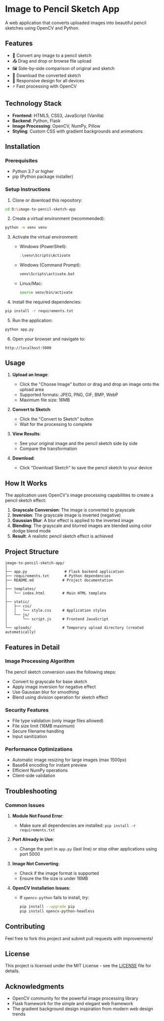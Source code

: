# Image to Pencil Sketch App

A web application that converts uploaded images into beautiful pencil sketches using OpenCV and Python.

## Features

- 🎨 Convert any image to a pencil sketch
- 📤 Drag and drop or browse file upload
- 🖼️ Side-by-side comparison of original and sketch
- 💾 Download the converted sketch
- 📱 Responsive design for all devices
- ⚡ Fast processing with OpenCV

## Technology Stack

- **Frontend**: HTML5, CSS3, JavaScript (Vanilla)
- **Backend**: Python, Flask
- **Image Processing**: OpenCV, NumPy, Pillow
- **Styling**: Custom CSS with gradient backgrounds and animations

## Installation

### Prerequisites

- Python 3.7 or higher
- pip (Python package installer)

### Setup Instructions

1. Clone or download this repository:
```bash
cd D:\image-to-pencil-sketch-app
```

2. Create a virtual environment (recommended):
```bash
python -m venv venv
```

3. Activate the virtual environment:
   - Windows (PowerShell):
     ```powershell
     .\venv\Scripts\Activate
     ```
   - Windows (Command Prompt):
     ```cmd
     venv\Scripts\activate.bat
     ```
   - Linux/Mac:
     ```bash
     source venv/bin/activate
     ```

4. Install the required dependencies:
```bash
pip install -r requirements.txt
```

5. Run the application:
```bash
python app.py
```

6. Open your browser and navigate to:
```
http://localhost:5000
```

## Usage

1. **Upload an Image**:
   - Click the "Choose Image" button or drag and drop an image onto the upload area
   - Supported formats: JPEG, PNG, GIF, BMP, WebP
   - Maximum file size: 16MB

2. **Convert to Sketch**:
   - Click the "Convert to Sketch" button
   - Wait for the processing to complete

3. **View Results**:
   - See your original image and the pencil sketch side by side
   - Compare the transformation

4. **Download**:
   - Click "Download Sketch" to save the pencil sketch to your device

## How It Works

The application uses OpenCV's image processing capabilities to create a pencil sketch effect:

1. **Grayscale Conversion**: The image is converted to grayscale
2. **Inversion**: The grayscale image is inverted (negative)
3. **Gaussian Blur**: A blur effect is applied to the inverted image
4. **Blending**: The grayscale and blurred images are blended using color dodge blend mode
5. **Result**: A realistic pencil sketch effect is achieved

## Project Structure

```
image-to-pencil-sketch-app/
│
├── app.py                 # Flask backend application
├── requirements.txt       # Python dependencies
├── README.md             # Project documentation
│
├── templates/
│   └── index.html        # Main HTML template
│
├── static/
│   ├── css/
│   │   └── style.css     # Application styles
│   └── js/
│       └── script.js     # Frontend JavaScript
│
└── uploads/              # Temporary upload directory (created automatically)
```

## Features in Detail

### Image Processing Algorithm

The pencil sketch conversion uses the following steps:
- Convert to grayscale for base sketch
- Apply image inversion for negative effect
- Use Gaussian blur for smoothing
- Blend using division operation for sketch effect

### Security Features

- File type validation (only image files allowed)
- File size limit (16MB maximum)
- Secure filename handling
- Input sanitization

### Performance Optimizations

- Automatic image resizing for large images (max 1500px)
- Base64 encoding for instant preview
- Efficient NumPy operations
- Client-side validation

## Troubleshooting

### Common Issues

1. **Module Not Found Error**:
   - Make sure all dependencies are installed: `pip install -r requirements.txt`

2. **Port Already in Use**:
   - Change the port in `app.py` (last line) or stop other applications using port 5000

3. **Image Not Converting**:
   - Check if the image format is supported
   - Ensure the file size is under 16MB

4. **OpenCV Installation Issues**:
   - If `opencv-python` fails to install, try:
     ```bash
     pip install --upgrade pip
     pip install opencv-python-headless
     ```

## Contributing

Feel free to fork this project and submit pull requests with improvements!

## License

This project is licensed under the MIT License - see the [LICENSE](LICENSE) file for details.

## Acknowledgments

- OpenCV community for the powerful image processing library
- Flask framework for the simple and elegant web framework
- The gradient background design inspiration from modern web design trends